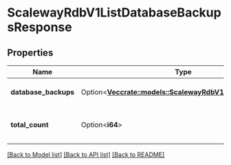# ScalewayRdbV1ListDatabaseBackupsResponse

## Properties

Name | Type | Description | Notes
------------ | ------------- | ------------- | -------------
**database_backups** | Option<[**Vec<crate::models::ScalewayRdbV1DatabaseBackup>**](scaleway.rdb.v1.DatabaseBackup.md)> | List of database backups | [optional]
**total_count** | Option<**i64**> | Total count of database backups available | [optional]

[[Back to Model list]](../README.md#documentation-for-models) [[Back to API list]](../README.md#documentation-for-api-endpoints) [[Back to README]](../README.md)


